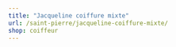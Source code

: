 ```yaml
---
title: "Jacqueline coiffure mixte"
url: /saint-pierre/jacqueline-coiffure-mixte/
shop: coiffeur
---
```

